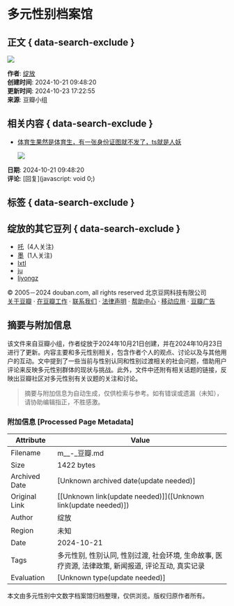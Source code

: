 # 多元性别档案馆

## 正文 { data-search-exclude }


![](https://img9.doubanio.com/view/elanor_image/raw/public/MJV892V4.jpg)

**作者**: [绽放](https://www.douban.com/people/256912088/)  
**创建时间**: 2024-10-21 09:48:20  
**更新时间**: 2024-10-23 17:22:55  
**来源**: 豆瓣小组

## 相关内容 { data-search-exclude }

- [体育生果然是体育生，有一张身份证图就不发了，ts就是人妖](https://www.douban.com/group/topic/312610942/)
  
  ![](https://img2.doubanio.com/view/group_topic/large/public/p664704681.jpg)

**日期**: 2024-10-21 09:48:20  
**评论**: [回复](javascript: void 0;)

## 标签 { data-search-exclude }

## 绽放的其它豆列 { data-search-exclude }

- [吒](https://www.douban.com/doulist/154690255/)  (4人关注)
- [墨](https://www.douban.com/doulist/156491294/)  (1人关注)
- [lxtl](https://www.douban.com/doulist/159144369/)
- [ju](https://www.douban.com/doulist/158299162/)
- [liyongz](https://www.douban.com/doulist/160231532/)

© 2005－2024 douban.com, all rights reserved 北京豆网科技有限公司  
[关于豆瓣](https://www.douban.com/about) · [在豆瓣工作](https://www.douban.com/jobs) · [联系我们](https://www.douban.com/about?topic=contactus) · [法律声明](https://www.douban.com/about/legal) · [帮助中心](https://help.douban.com/?app=main) · [移动应用](https://www.douban.com/doubanapp/) · [豆瓣广告](https://www.douban.com/partner/)
<!-- tcd_original_link https://m.douban.com/doulist/160116690/ -->


## 摘要与附加信息

<!-- tcd_abstract -->
该文件来自豆瓣小组，作者绽放于2024年10月21日创建，并在2024年10月23日进行了更新。内容主要和多元性别相关，包含作者个人的观点、讨论以及与其他用户的互动。文中提到了一些当前与性别认同和性别过渡相关的社会问题，借助用户评论来反映多元性别群体的现状与挑战。此外，文件中还附有相关话题的链接，反映出豆瓣社区对多元性别有关议题的关注和讨论。
<!-- tcd_abstract_end -->

> 摘要与附加信息为自动生成，仅供检索与参考。如有错误或遗漏（未知），请协助编辑指正，不胜感激。

### 附加信息 [Processed Page Metadata]

| Attribute       | Value                                  |
|-----------------|----------------------------------------|
| Filename        | m__-_豆瓣.md                             |
| Size            | 1422 bytes                           |
| Archived Date   | [Unknown archived date(update needed)]                             |
| Original Link   | [[Unknown link(update needed)]]([Unknown link(update needed)])                       |
| Author          | 绽放                               |
| Region          | 未知                               |
| Date            | 2024-10-21                                 |
| Tags            | 多元性别, 性别认同, 性别过渡, 社会环境, 生命故事, 医疗资源, 法律政策, 新闻报道, 评论互动, 真实记录                                 |
| Evaluation            | [Unknown type(update needed)]                                 |
<!-- tcd_table_end -->

本文由多元性别中文数字档案馆归档整理，仅供浏览。版权归原作者所有。
